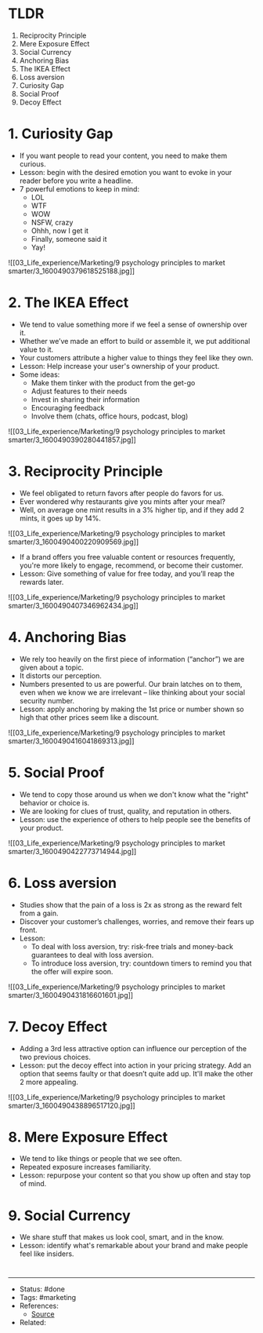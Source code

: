 # TLDR
1. Reciprocity Principle
2. Mere Exposure Effect
3. Social Currency
4. Anchoring Bias
5. The IKEA Effect
6. Loss aversion
7. Curiosity Gap
8. Social Proof
9. Decoy Effect

# 1. Curiosity Gap
- If you want people to read your content, you need to make them curious.
- Lesson: begin with the desired emotion you want to evoke in your reader before you write a headline.
- 7 powerful emotions to keep in mind:
	- LOL
	- WTF
	- WOW
	- NSFW, crazy
	- Ohhh, now I get it
	- Finally, someone said it
	- Yay!

![[03_Life_experience/Marketing/9 psychology principles to market smarter/3_1600490379618525188.jpg]]

# 2. The IKEA Effect
- We tend to value something more if we feel a sense of ownership over it.
- Whether we’ve made an effort to build or assemble it, we put additional value to it.
- Your customers attribute a higher value to things they feel like they own.
- Lesson: Help increase your user's ownership of your product.
- Some ideas:
	- Make them tinker with the product from the get-go
	- Adjust features to their needs
	- Invest in sharing their information
	- Encouraging feedback
	- Involve them (chats, office hours, podcast, blog)

![[03_Life_experience/Marketing/9 psychology principles to market smarter/3_1600490390280441857.jpg]]

# 3. Reciprocity Principle
- We feel obligated to return favors after people do favors for us.
- Ever wondered why restaurants give you mints after your meal?
- Well, on average one mint results in a 3% higher tip, and if they add 2 mints, it goes up by 14%.

![[03_Life_experience/Marketing/9 psychology principles to market smarter/3_1600490400220909569.jpg]]

- If a brand offers you free valuable content or resources frequently, you're more likely to engage, recommend, or become their customer.
- Lesson: Give something of value for free today, and you’ll reap the rewards later.

![[03_Life_experience/Marketing/9 psychology principles to market smarter/3_1600490407346962434.jpg]]

# 4. Anchoring Bias
- We rely too heavily on the first piece of information (“anchor”) we are given about a topic.
- It distorts our perception.
- Numbers presented to us are powerful. Our brain latches on to them, even when we know we are irrelevant – like thinking about your social security number.
- Lesson: apply anchoring by making the 1st price or number shown so high that other prices seem like a discount.

![[03_Life_experience/Marketing/9 psychology principles to market smarter/3_1600490416041869313.jpg]]

# 5. Social Proof
- We tend to copy those around us when we don't know what the "right" behavior or choice is.
- We are looking for clues of trust, quality, and reputation in others.
- Lesson: use the experience of others to help people see the benefits of your product.

![[03_Life_experience/Marketing/9 psychology principles to market smarter/3_1600490422773714944.jpg]]

# 6. Loss aversion
- Studies show that the pain of a loss is 2x as strong as the reward felt from a gain.
- Discover your customer’s challenges, worries, and remove their fears up front.
- Lesson:
	- To deal with loss aversion, try: risk-free trials and money-back guarantees to deal with loss aversion.
	- To introduce loss aversion, try: countdown timers to remind you that the offer will expire soon.

![[03_Life_experience/Marketing/9 psychology principles to market smarter/3_1600490431816601601.jpg]]

# 7. Decoy Effect
- Adding a 3rd less attractive option can influence our perception of the two previous choices.
- Lesson: put the decoy effect into action in your pricing strategy. Add an option that seems faulty or that doesn’t quite add up. It'll make the other 2 more appealing.

![[03_Life_experience/Marketing/9 psychology principles to market smarter/3_1600490438896517120.jpg]]

# 8. Mere Exposure Effect
- We tend to like things or people that we see often.
- Repeated exposure increases familiarity.
- Lesson: repurpose your content so that you show up often and stay top of mind.

# 9. Social Currency
- We share stuff that makes us look cool, smart, and in the know.
- Lesson: identify what's remarkable about your brand and make people feel like insiders.

#
---
- Status: #done
- Tags: #marketing
- References:
	- [Source](https://twitter.com/samanthalcc/status/1600490372412702728)
- Related:
